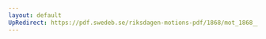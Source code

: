 ```yaml
---
layout: default
UpRedirect: https://pdf.swedeb.se/riksdagen-motions-pdf/1868/mot_1868__ak__00133/mot_1868__ak__00133_010.pdf
---
```

